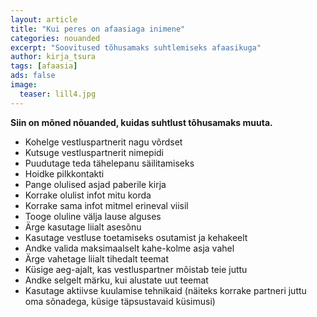 ```yaml
---
layout: article
title: "Kui peres on afaasiaga inimene"
categories: nouanded
excerpt: "Soovitused tõhusamaks suhtlemiseks afaasikuga"
author: kirja_tsura
tags: [afaasia]
ads: false
image:
  teaser: lill4.jpg
---
```


**Siin on mõned nõuanded, kuidas suhtlust tõhusamaks muuta.**

* Kohelge vestluspartnerit nagu võrdset
* Kutsuge vestluspartnerit nimepidi
* Puudutage teda tähelepanu säilitamiseks
* Hoidke pilkkontakti
* Pange olulised asjad paberile kirja
* Korrake olulist infot mitu korda
* Korrake sama infot mitmel erineval viisil
* Tooge oluline välja lause alguses
* Ärge kasutage liialt asesõnu
* Kasutage vestluse toetamiseks osutamist ja kehakeelt
* Andke valida maksimaalselt kahe-kolme asja vahel
* Ärge vahetage liialt tihedalt teemat
* Küsige aeg-ajalt, kas vestluspartner mõistab teie juttu
* Andke selgelt märku, kui alustate uut teemat
* Kasutage aktiivse kuulamise tehnikaid (näiteks korrake partneri juttu oma sõnadega, küsige täpsustavaid küsimusi)
